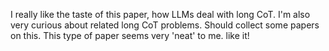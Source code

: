 I really like the taste of this paper, how LLMs deal with long CoT.
I'm also very curious about related long CoT problems. Should collect some papers on this.
This type of paper seems very 'neat' to me. like it! 